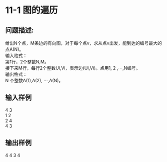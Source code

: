 # 11-1 图的遍历

## 问题描述:<br>
给出N个点，M条边的有向图，对于每个点v，求从点v出发，能到达的编号最大的点A(N)。<br>
输入格式：<br>
第1行，2个整数N,M。<br>
接下来M行，每行2个整数Ui,Vi，表示边(Ui,Vi)。点用1, 2 ,⋯,N编号。<br>
输出格式：<br>
N 个整数A(1),A(2), ⋯,A(N)。<br>
## 输入样例<br>
4 3<br>
1 2<br>
2 4<br>
4 3<br>

## 输出样例<br>
4 4 3 4<br>